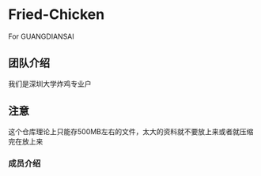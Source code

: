 # Fried-Chicken
For GUANGDIANSAI

## 团队介绍
我们是深圳大学炸鸡专业户

## 注意
这个仓库理论上只能存500MB左右的文件，太大的资料就不要放上来或者就压缩完在放上来

### 成员介绍